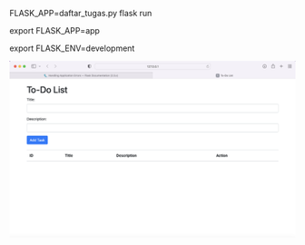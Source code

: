 FLASK_APP=daftar_tugas.py flask run

export FLASK_APP=app

export FLASK_ENV=development

<img src="assets/Screen Shot 2023-05-30 at 18.20.27.png" alt="Alt text" title="on scree running">
